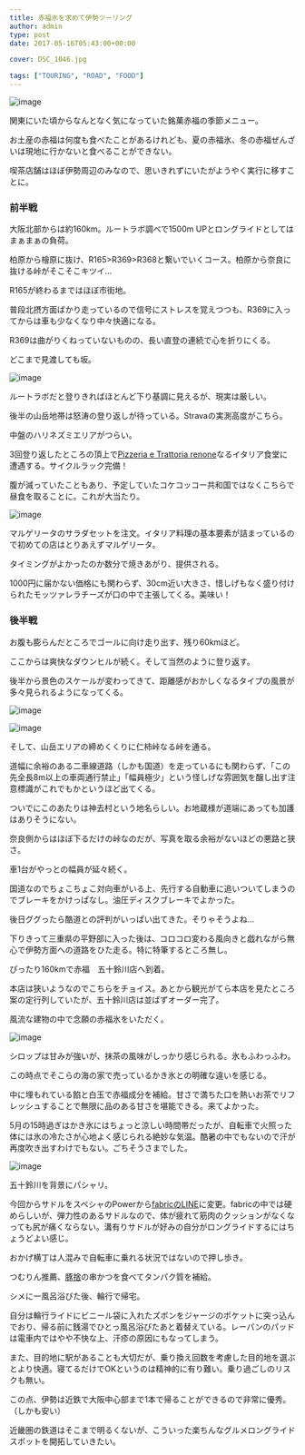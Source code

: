 ```yaml
---
title: 赤福氷を求めて伊勢ツーリング
author: admin
type: post
date: 2017-05-16T05:43:00+00:00

cover: DSC_1046.jpg

tags: ["TOURING", "ROAD", "FOOD"]
---
```


![image](./DSC_1046.jpg)

関東にいた頃からなんとなく気になっていた銘菓赤福の季節メニュー。

お土産の赤福は何度も食べたことがあるけれども、夏の赤福氷、冬の赤福ぜんざいは現地に行かないと食べることができない。

喫茶店舗はほぼ伊勢周辺のみなので、思いきれずにいたがようやく実行に移すことに。

### 前半戦

大阪北部からは約160km。ルートラボ調べで1500m UPとロングライドとしてはまぁまぁの負荷。

柏原から檜原に抜け、R165>R369>R368と繋いでいくコース。柏原から奈良に抜ける峠がそこそこキツイ…

R165が終わるまではほぼ市街地。

普段北摂方面ばかり走っているので信号にストレスを覚えつつも、R369に入ってからは車も少なくなり中々快適になる。

R369は曲がりくねっていないものの、長い直登の連続で心を折りにくる。

どこまで見渡しても坂。

![image](./DSC_1041.jpg)

ルートラボだと登りきればほとんど下り基調に見えるが、現実は厳しい。

後半の山岳地帯は怒涛の登り返しが待っている。Stravaの実測高度がこちら。

中盤のハリネズミエリアがつらい。

3回登り返したところの頂上で<a href="http://renone.jp/" target="_blank">Pizzeria e Trattoria renone</a>なるイタリア食堂に遭遇する。サイクルラック完備！

腹が減っていたこともあり、予定していたコケコッコー共和国ではなくこちらで昼食を取ることに。これが大当たり。

![image](./DSC_1045.jpg)

マルゲリータのサラダセットを注文。イタリア料理の基本要素が詰まっているので初めての店はとりあえずマルゲリータ。

タイミングがよかったのか数分で焼きあがり、提供される。

1000円に届かない価格にも関わらず、30cm近い大きさ、惜しげもなく盛り付けられたモッツァレラチーズが口の中で主張してくる。美味い！

### 後半戦

お腹も膨らんだところでゴールに向け走り出す、残り60kmほど。

ここからは爽快なダウンヒルが続く。そして当然のように登り返す。

後半から景色のスケールが変わってきて、距離感がおかしくなるタイプの風景が多々見られるようになってくる。

![image](./DSC_1042.jpg)

![image](./DSC_1043.jpg)

そして、山岳エリアの締めくくりに仁柿峠なる峠を通る。

道幅に余裕のある二車線道路（しかも国道）を走っているにも関わらず、「この先全長8m以上の車両通行禁止」「幅員極少」という怪しげな雰囲気を醸し出す注意標識がこれでもかというほど出てくる。

ついでにこのあたりは神去村という地名らしい。お地蔵様が道端にあっても加護はありそうにない。

奈良側からはほぼ下るだけの峠なのだが、写真を取る余裕がないほどの悪路と狭さ。

車1台がやっとの幅員が延々続く。

国道なのでちょこちょこ対向車がいる上、先行する自動車に追いついてしまうのでブレーキをかけっぱなし。油圧ディスクブレーキでよかった。

後日ググったら酷道との評判がいっぱい出てきた。そりゃそうよね…

下りきって三重県の平野部に入った後は、コロコロ変わる風向きと戯れながら無心で伊勢方面への道路をひた走る。特に特筆するところ無し。

ぴったり160kmで赤福　五十鈴川店へ到着。

本店は狭いようなのでこちらをチョイス。あとから観光がてら本店を見たところ案の定行列していたが、五十鈴川店は並ばずオーダー完了。

風流な建物の中で念願の赤福氷をいただく。

![image](./DSC_1046-1.jpg)

シロップは甘みが強いが、抹茶の風味がしっかり感じられる。氷もふわっふわ。

この時点でそこらの海の家で売っているかき氷との明確な違いを感じる。

中に埋もれている餡と白玉で赤福成分を補給。甘さで満ちた口を熱いお茶でリフレッシュすることで無限に品のある甘さを堪能できる。来てよかった。

5月の15時過ぎはかき氷にはちょっと涼しい時間帯だったが、自転車で火照った体には氷の冷たさが心地よく感じられる絶妙な気温。酷暑の中でもないので汗が再度吹き出すわけでもない。ごちそうさまでした。

![image](./DSC_1047.jpg)

五十鈴川を背景にパシャリ。

今回からサドルをスペシャのPowerから<a href="http://amzn.to/2rmMmda" target="_blank">fabricのLINE</a>に変更。fabricの中では硬めらしいが、弾力性のあるサドルなので、体が疲れて筋肉のクッションがなくなっても尻が痛くならない。溝有りサドルが好みの自分がロングライドするにはちょうどよい感じ。

おかげ横丁は人混みで自転車に乗れる状況ではないので押し歩き。

つむりん推薦、<a href="http://www.okageyokocho.co.jp/tenpo.php?no=3" target="_blank">豚捨</a>の串かつを食べてタンパク質を補給。

シメに一風呂浴びた後、輪行で帰宅。

自分は輪行ライドにビニール袋に入れたズボンをジャージのポケットに突っ込んでおり、帰る前に銭湯でひとっ風呂浴びたあと着替えている。レーパンのパッドは電車内ではやや不快な上、汗疹の原因にもなってしまう。

また、目的地に駅があることも大切だが、乗り換え回数を考慮した目的地を選ぶとより快適。寝てるだけでOKというのは精神的に有り難い。乗り過ごしのリスクも無い。

この点、伊勢は近鉄で大阪中心部まで1本で帰ることができるので非常に優秀。（しかも安い）

近畿圏の鉄道はそこまで明るくないが、こういった楽ちんなグルメロングライドスポットを開拓していきたい。

<LinkBox isAmazonLink url="https://www.amazon.co.jp/dp/B01564NZ42/" />
